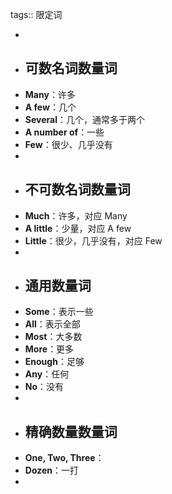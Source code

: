tags:: 限定词

-
- ## 可数名词数量词
- **Many**：许多
- **A few**：几个
- **Several**：几个，通常多于两个
- **A number of**：一些
- **Few**：很少、几乎没有
-
- ## 不可数名词数量词
- **Much**：许多，对应 Many
- **A little**：少量，对应 A few
- **Little**：很少，几乎没有，对应 Few
-
- ## 通用数量词
- **Some**：表示一些
- **All**：表示全部
- **Most**：大多数
- **More**：更多
- **Enough**：足够
- **Any**：任何
- **No**：没有
-
- ## 精确数量数量词
- **One, Two, Three**：
- **Dozen**：一打
-